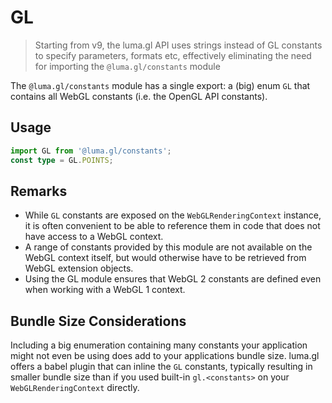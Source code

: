 # GL

> Starting from v9, the luma.gl API uses strings instead of GL constants
> to specify parameters, formats etc, effectively
> eliminating the need for importing the `@luma.gl/constants` module

The `@luma.gl/constants` module has a single export: 
a (big) enum `GL` that contains all WebGL constants (i.e. the OpenGL API constants).

## Usage

```typescript
import GL from '@luma.gl/constants';
const type = GL.POINTS;
```

## Remarks

- While `GL` constants are exposed on the `WebGLRenderingContext` instance, it is often convenient
to be able to reference them in code that does not have access to a WebGL context.
- A range of constants provided by this module are not available on the WebGL context itself,
but would otherwise have to be retrieved from WebGL extension objects.
- Using the GL module ensures that WebGL 2 constants are defined even when working with a WebGL 1 context.

## Bundle Size Considerations

Including a big enumeration containing many constants your application might not even be using
does add to your applications bundle size. luma.gl offers a babel plugin that can inline the 
`GL` constants, typically resulting in smaller bundle size than if you used built-in `gl.<constants>`
on your `WebGLRenderingContext` directly.
